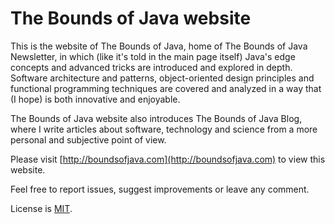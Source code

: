 # The Bounds of Java website

This is the website of The Bounds of Java, home of The Bounds of Java Newsletter, in which (like it's told in the main page itself) Java's edge concepts and advanced tricks are introduced and explored in depth. Software architecture and patterns, object-oriented design principles and functional programming techniques are covered and analyzed in a way that (I hope) is both innovative and enjoyable.

The Bounds of Java website also introduces The Bounds of Java Blog, where I write articles about software, technology and science from a more personal and subjective point of view.

Please visit [http://boundsofjava.com](http://boundsofjava.com) to view this website.

Feel free to report issues, suggest improvements or leave any comment.

License is [MIT](LICENSE).


